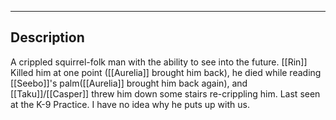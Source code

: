 --------------------------------------------------------------------------------
## Description
A crippled squirrel-folk man with the ability to see into the future. [[Rin]] Killed him at one point ([[Aurelia]] brought him back), he died while reading [[Seebo]]'s palm([[Aurelia]] brought him back again), and [[Taku]]/[[Casper]] threw him down some stairs re-crippling him. Last seen at the K-9 Practice. I have no idea why he puts up with us.
